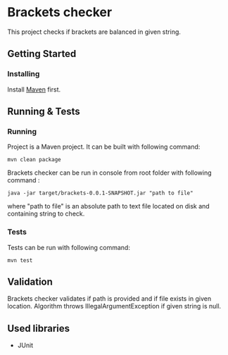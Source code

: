 # Brackets checker

This project checks if brackets are balanced in given string.

## Getting Started


### Installing

Install [Maven](https://maven.apache.org/) first.


## Running & Tests

### Running

Project is a Maven project. It can be built with following command:

```
mvn clean package
```

Brackets checker can be run in console from root folder with following command :

```
java -jar target/brackets-0.0.1-SNAPSHOT.jar "path to file"
```

where "path to file" is an absolute path to text file located on disk and containing string to check.

### Tests

Tests can be run with following command:

```
mvn test
```

## Validation

Brackets checker validates if path is provided and if file exists in given location. Algorithm throws IllegalArgumentException if given string is null.

## Used libraries

* JUnit